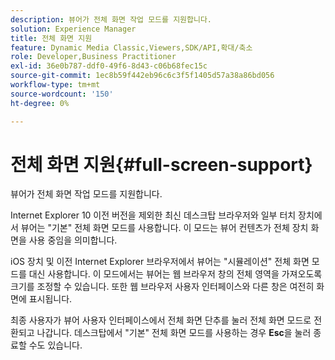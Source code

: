 ```yaml
---
description: 뷰어가 전체 화면 작업 모드를 지원합니다.
solution: Experience Manager
title: 전체 화면 지원
feature: Dynamic Media Classic,Viewers,SDK/API,확대/축소
role: Developer,Business Practitioner
exl-id: 36e0b787-ddf0-49f6-8d43-c06b68fec15c
source-git-commit: 1ec8b59f442eb96c6c3f5f1405d57a38a86bd056
workflow-type: tm+mt
source-wordcount: '150'
ht-degree: 0%

---
```


# 전체 화면 지원{#full-screen-support}

뷰어가 전체 화면 작업 모드를 지원합니다.

Internet Explorer 10 이전 버전을 제외한 최신 데스크탑 브라우저와 일부 터치 장치에서 뷰어는 &quot;기본&quot; 전체 화면 모드를 사용합니다. 이 모드는 뷰어 컨텐츠가 전체 장치 화면을 사용 중임을 의미합니다.

iOS 장치 및 이전 Internet Explorer 브라우저에서 뷰어는 &quot;시뮬레이션&quot; 전체 화면 모드를 대신 사용합니다. 이 모드에서는 뷰어는 웹 브라우저 창의 전체 영역을 가져오도록 크기를 조정할 수 있습니다. 또한 웹 브라우저 사용자 인터페이스와 다른 창은 여전히 화면에 표시됩니다.

최종 사용자가 뷰어 사용자 인터페이스에서 전체 화면 단추를 눌러 전체 화면 모드로 전환되고 나갑니다. 데스크탑에서 &quot;기본&quot; 전체 화면 모드를 사용하는 경우 **Esc**&#x200B;을 눌러 종료할 수도 있습니다.
